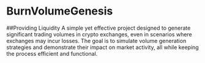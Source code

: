 # BurnVolumeGenesis
##Providing Liquidity
A simple yet effective project designed to generate significant trading volumes in crypto exchanges, even in scenarios where exchanges may incur losses. The goal is to simulate volume generation strategies and demonstrate their impact on market activity, all while keeping the process efficient and functional.
